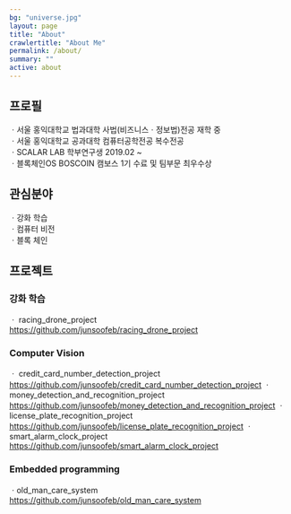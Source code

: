 ```yaml
---
bg: "universe.jpg"
layout: page
title: "About"
crawlertitle: "About Me"
permalink: /about/
summary: ""
active: about
---
```


## 프로필

  ㆍ서울 홍익대학교 법과대학 사법(비즈니스ㆍ정보법)전공 재학 중  
  ㆍ서울 홍익대학교 공과대학 컴퓨터공학전공 복수전공   
  ㆍSCALAR LAB 학부연구생 2019.02 ~  
  ㆍ블록체인OS BOSCOIN 캠보스 1기 수료 및 팀부문 최우수상
  
## 관심분야

  ㆍ강화 학습  
  ㆍ컴퓨터 비전    
  ㆍ블록 체인  

## 프로젝트

### 강화 학습
  ㆍ racing_drone_project   
  <https://github.com/junsoofeb/racing_drone_project>
  
### Computer Vision
  ㆍ credit_card_number_detection_project  
  <https://github.com/junsoofeb/credit_card_number_detection_project>
  ㆍ money_detection_and_recognition_project  
  <https://github.com/junsoofeb/money_detection_and_recognition_project>
  ㆍ license_plate_recognition_project  
  <https://github.com/junsoofeb/license_plate_recognition_project>
  ㆍ smart_alarm_clock_project  
  <https://github.com/junsoofeb/smart_alarm_clock_project>
  
### Embedded programming
  ㆍold_man_care_system  
  <https://github.com/junsoofeb/old_man_care_system>

